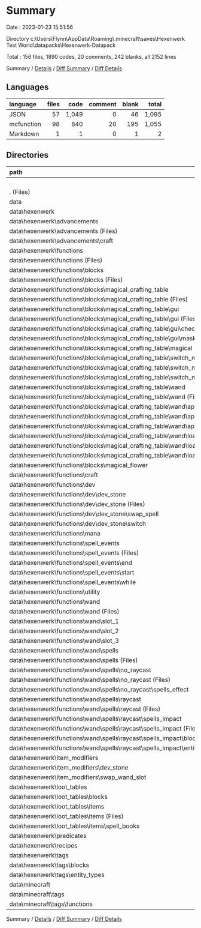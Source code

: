 # Summary

Date : 2023-01-23 15:51:56

Directory c:\\Users\\Flynn\\AppData\\Roaming\\.minecraft\\saves\\Hexenwerk Test World\\datapacks\\Hexenwerk-Datapack

Total : 156 files,  1890 codes, 20 comments, 242 blanks, all 2152 lines

Summary / [Details](details.md) / [Diff Summary](diff.md) / [Diff Details](diff-details.md)

## Languages
| language | files | code | comment | blank | total |
| :--- | ---: | ---: | ---: | ---: | ---: |
| JSON | 57 | 1,049 | 0 | 46 | 1,095 |
| mcfunction | 98 | 840 | 20 | 195 | 1,055 |
| Markdown | 1 | 1 | 0 | 1 | 2 |

## Directories
| path | files | code | comment | blank | total |
| :--- | ---: | ---: | ---: | ---: | ---: |
| . | 156 | 1,890 | 20 | 242 | 2,152 |
| . (Files) | 2 | 7 | 0 | 1 | 8 |
| data | 154 | 1,883 | 20 | 241 | 2,144 |
| data\\hexenwerk | 152 | 1,877 | 20 | 241 | 2,138 |
| data\\hexenwerk\\advancements | 9 | 230 | 0 | 3 | 233 |
| data\\hexenwerk\\advancements (Files) | 6 | 188 | 0 | 0 | 188 |
| data\\hexenwerk\\advancements\\craft | 3 | 42 | 0 | 3 | 45 |
| data\\hexenwerk\\functions | 98 | 840 | 20 | 195 | 1,055 |
| data\\hexenwerk\\functions (Files) | 4 | 68 | 13 | 17 | 98 |
| data\\hexenwerk\\functions\\blocks | 35 | 367 | 0 | 59 | 426 |
| data\\hexenwerk\\functions\\blocks (Files) | 2 | 7 | 0 | 3 | 10 |
| data\\hexenwerk\\functions\\blocks\\magical_crafting_table | 31 | 350 | 0 | 54 | 404 |
| data\\hexenwerk\\functions\\blocks\\magical_crafting_table (Files) | 3 | 20 | 0 | 7 | 27 |
| data\\hexenwerk\\functions\\blocks\\magical_crafting_table\\gui | 6 | 139 | 0 | 19 | 158 |
| data\\hexenwerk\\functions\\blocks\\magical_crafting_table\\gui (Files) | 1 | 3 | 0 | 3 | 6 |
| data\\hexenwerk\\functions\\blocks\\magical_crafting_table\\gui\\check_extra | 2 | 128 | 0 | 12 | 140 |
| data\\hexenwerk\\functions\\blocks\\magical_crafting_table\\gui\\mask | 3 | 8 | 0 | 4 | 12 |
| data\\hexenwerk\\functions\\blocks\\magical_crafting_table\\magical | 1 | 0 | 0 | 1 | 1 |
| data\\hexenwerk\\functions\\blocks\\magical_crafting_table\\switch_mode | 4 | 92 | 0 | 12 | 104 |
| data\\hexenwerk\\functions\\blocks\\magical_crafting_table\\switch_mode (Files) | 2 | 10 | 0 | 4 | 14 |
| data\\hexenwerk\\functions\\blocks\\magical_crafting_table\\switch_mode\\remove_items | 2 | 82 | 0 | 8 | 90 |
| data\\hexenwerk\\functions\\blocks\\magical_crafting_table\\wand | 17 | 99 | 0 | 15 | 114 |
| data\\hexenwerk\\functions\\blocks\\magical_crafting_table\\wand (Files) | 2 | 8 | 0 | 2 | 10 |
| data\\hexenwerk\\functions\\blocks\\magical_crafting_table\\wand\\apply | 7 | 42 | 0 | 8 | 50 |
| data\\hexenwerk\\functions\\blocks\\magical_crafting_table\\wand\\apply (Files) | 4 | 24 | 0 | 5 | 29 |
| data\\hexenwerk\\functions\\blocks\\magical_crafting_table\\wand\\apply\\remove | 3 | 18 | 0 | 3 | 21 |
| data\\hexenwerk\\functions\\blocks\\magical_crafting_table\\wand\\load_books | 8 | 49 | 0 | 5 | 54 |
| data\\hexenwerk\\functions\\blocks\\magical_crafting_table\\wand\\load_books (Files) | 4 | 28 | 0 | 4 | 32 |
| data\\hexenwerk\\functions\\blocks\\magical_crafting_table\\wand\\load_books\\kick_items | 4 | 21 | 0 | 1 | 22 |
| data\\hexenwerk\\functions\\blocks\\magical_flower | 2 | 10 | 0 | 2 | 12 |
| data\\hexenwerk\\functions\\craft | 3 | 27 | 0 | 2 | 29 |
| data\\hexenwerk\\functions\\dev | 6 | 33 | 0 | 1 | 34 |
| data\\hexenwerk\\functions\\dev\\dev_stone | 6 | 33 | 0 | 1 | 34 |
| data\\hexenwerk\\functions\\dev\\dev_stone (Files) | 1 | 4 | 0 | 0 | 4 |
| data\\hexenwerk\\functions\\dev\\dev_stone\\swap_spell | 2 | 14 | 0 | 0 | 14 |
| data\\hexenwerk\\functions\\dev\\dev_stone\\switch | 3 | 15 | 0 | 1 | 16 |
| data\\hexenwerk\\functions\\mana | 6 | 62 | 0 | 6 | 68 |
| data\\hexenwerk\\functions\\spell_events | 9 | 58 | 0 | 21 | 79 |
| data\\hexenwerk\\functions\\spell_events (Files) | 1 | 5 | 0 | 1 | 6 |
| data\\hexenwerk\\functions\\spell_events\\end | 2 | 32 | 0 | 12 | 44 |
| data\\hexenwerk\\functions\\spell_events\\start | 3 | 4 | 0 | 2 | 6 |
| data\\hexenwerk\\functions\\spell_events\\while | 3 | 17 | 0 | 6 | 23 |
| data\\hexenwerk\\functions\\utility | 2 | 10 | 0 | 4 | 14 |
| data\\hexenwerk\\functions\\wand | 33 | 215 | 7 | 85 | 307 |
| data\\hexenwerk\\functions\\wand (Files) | 4 | 27 | 0 | 11 | 38 |
| data\\hexenwerk\\functions\\wand\\slot_1 | 2 | 20 | 2 | 11 | 33 |
| data\\hexenwerk\\functions\\wand\\slot_2 | 2 | 20 | 2 | 9 | 31 |
| data\\hexenwerk\\functions\\wand\\slot_3 | 2 | 20 | 2 | 8 | 30 |
| data\\hexenwerk\\functions\\wand\\spells | 23 | 128 | 1 | 46 | 175 |
| data\\hexenwerk\\functions\\wand\\spells (Files) | 1 | 6 | 0 | 2 | 8 |
| data\\hexenwerk\\functions\\wand\\spells\\no_raycast | 5 | 27 | 0 | 13 | 40 |
| data\\hexenwerk\\functions\\wand\\spells\\no_raycast (Files) | 1 | 14 | 0 | 4 | 18 |
| data\\hexenwerk\\functions\\wand\\spells\\no_raycast\\spells_effect | 4 | 13 | 0 | 9 | 22 |
| data\\hexenwerk\\functions\\wand\\spells\\raycast | 17 | 95 | 1 | 31 | 127 |
| data\\hexenwerk\\functions\\wand\\spells\\raycast (Files) | 4 | 43 | 1 | 15 | 59 |
| data\\hexenwerk\\functions\\wand\\spells\\raycast\\spells_impact | 13 | 52 | 0 | 16 | 68 |
| data\\hexenwerk\\functions\\wand\\spells\\raycast\\spells_impact (Files) | 1 | 3 | 0 | 1 | 4 |
| data\\hexenwerk\\functions\\wand\\spells\\raycast\\spells_impact\\block | 6 | 24 | 0 | 5 | 29 |
| data\\hexenwerk\\functions\\wand\\spells\\raycast\\spells_impact\\entity | 6 | 25 | 0 | 10 | 35 |
| data\\hexenwerk\\item_modifiers | 7 | 52 | 0 | 7 | 59 |
| data\\hexenwerk\\item_modifiers\\dev_stone | 4 | 34 | 0 | 4 | 38 |
| data\\hexenwerk\\item_modifiers\\swap_wand_slot | 3 | 18 | 0 | 3 | 21 |
| data\\hexenwerk\\loot_tables | 18 | 347 | 0 | 15 | 362 |
| data\\hexenwerk\\loot_tables\\blocks | 3 | 60 | 0 | 3 | 63 |
| data\\hexenwerk\\loot_tables\\items | 15 | 287 | 0 | 12 | 299 |
| data\\hexenwerk\\loot_tables\\items (Files) | 4 | 78 | 0 | 4 | 82 |
| data\\hexenwerk\\loot_tables\\items\\spell_books | 11 | 209 | 0 | 8 | 217 |
| data\\hexenwerk\\predicates | 14 | 123 | 0 | 14 | 137 |
| data\\hexenwerk\\recipes | 3 | 57 | 0 | 6 | 63 |
| data\\hexenwerk\\tags | 3 | 228 | 0 | 1 | 229 |
| data\\hexenwerk\\tags\\blocks | 1 | 110 | 0 | 0 | 110 |
| data\\hexenwerk\\tags\\entity_types | 2 | 118 | 0 | 1 | 119 |
| data\\minecraft | 2 | 6 | 0 | 0 | 6 |
| data\\minecraft\\tags | 2 | 6 | 0 | 0 | 6 |
| data\\minecraft\\tags\\functions | 2 | 6 | 0 | 0 | 6 |

Summary / [Details](details.md) / [Diff Summary](diff.md) / [Diff Details](diff-details.md)